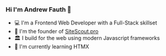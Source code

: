 ### Hi I'm Andrew Fauth 👋

- :computer: I'm a Frontend Web Developer with a Full-Stack skillset
- :man: I'm the founder of [SiteScout.pro](https://sitescout.pro)
- :classical_building: I build for the web using modern Javascript frameworks
- :blue_book: I'm currently learning HTMX
